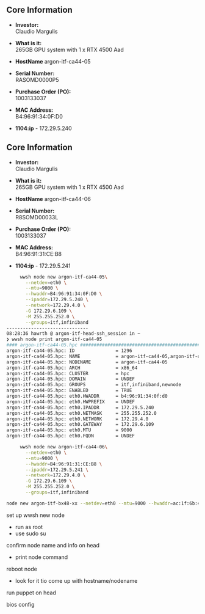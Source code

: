 ## **Core Information**

- **Investor:**  
    Claudio Margulis
    
- **What is it:**  
    265GB GPU system with 1 x RTX 4500 Aad
	
- **HostName**
	argon-itf-ca44-05
	
- **Serial Number:**  
    RASOMD0000P5
    
- **Purchase Order (PO):**  
    1003133037
    
- **MAC Address:**  
    B4:96:91:34:0F:D0
	
- **1104:ip** - 
	172.29.5.240


## **Core Information**

- **Investor:**  
	Claudio Margulis
    
- **What is it:**  
    265GB GPU system with 1 x RTX 4500 Aad
    
- **HostName**
	argon-itf-ca44-06
	
- **Serial Number:**  
    R8SOMD00033L
    
- **Purchase Order (PO):**  
	1003133037
    
- **MAC Address:**  
	B4:96:91:31:CE:B8
	
- **1104:ip** - 
	172.29.5.241



```sh
     wwsh node new argon-itf-ca44-05\
       --netdev=eth0 \
       --mtu=9000 \
       --hwaddr=B4:96:91:34:0F:D0 \
       --ipaddr=172.29.5.240 \
       --network=172.29.4.0 \
       -G 172.29.6.109 \
       -M 255.255.252.0 \
       --groups=itf,infiniband
------------------------------
08:28:36 hawrth @ argon-itf-head-ssh_session in ~
❯ wwsh node print argon-itf-ca44-05
#### argon-itf-ca44-05.hpc ####################################################
argon-itf-ca44-05.hpc: ID               = 1296
argon-itf-ca44-05.hpc: NAME             = argon-itf-ca44-05,argon-itf-ca44-05.hpc
argon-itf-ca44-05.hpc: NODENAME         = argon-itf-ca44-05
argon-itf-ca44-05.hpc: ARCH             = x86_64
argon-itf-ca44-05.hpc: CLUSTER          = hpc
argon-itf-ca44-05.hpc: DOMAIN           = UNDEF
argon-itf-ca44-05.hpc: GROUPS           = itf,infiniband,newnode
argon-itf-ca44-05.hpc: ENABLED          = TRUE
argon-itf-ca44-05.hpc: eth0.HWADDR      = b4:96:91:34:0f:d0
argon-itf-ca44-05.hpc: eth0.HWPREFIX    = UNDEF
argon-itf-ca44-05.hpc: eth0.IPADDR      = 172.29.5.240
argon-itf-ca44-05.hpc: eth0.NETMASK     = 255.255.252.0
argon-itf-ca44-05.hpc: eth0.NETWORK     = 172.29.4.0
argon-itf-ca44-05.hpc: eth0.GATEWAY     = 172.29.6.109
argon-itf-ca44-05.hpc: eth0.MTU         = 9000
argon-itf-ca44-05.hpc: eth0.FQDN        = UNDEF

```

```sh
     wwsh node new argon-itf-ca44-06\
       --netdev=eth0 \
       --mtu=9000 \
       --hwaddr=B4:96:91:31:CE:B8 \
       --ipaddr=172.29.5.241 \
       --network=172.29.4.0 \
       -G 172.29.6.109 \
       -M 255.255.252.0 \
       --groups=itf,infiniband

```

```sh
node new argon-itf-bx48-xx --netdev=eth0 --mtu=9000 --hwaddr=ac:1f:6b:41:66:3c --ipaddr=172.29.4.xxx --network=172.29.4.0 -G 172.29.6.109 -M 255.255.252.0 --groups=itf,infiniband
```





set up wwsh new node 
- run as root 
- use sudo su

confirm node name and info on head
- print node command

reboot node
- look for it tio come up with hostname/nodename

run puppet on head

bios config